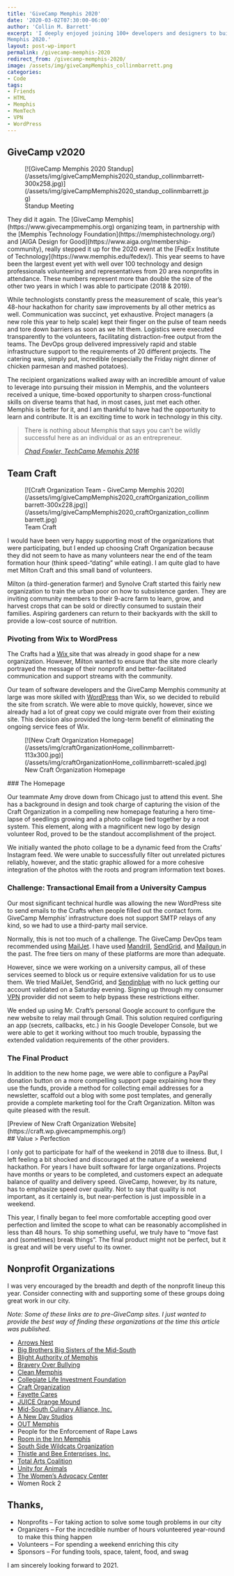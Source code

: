 ```yaml
---
title: 'GiveCamp Memphis 2020'
date: '2020-03-02T07:30:00-06:00'
author: 'Collin M. Barrett'
excerpt: 'I deeply enjoyed joining 100+ developers and designers to build websites for 20 Memphis nonprofits at GiveCamp
Memphis 2020.'
layout: post-wp-import
permalink: /givecamp-memphis-2020
redirect_from: /givecamp-memphis-2020/
image: /assets/img/giveCampMemphis_collinmbarrett.png
categories:
- Code
tags:
- Friends
- HTML
- Memphis
- MemTech
- VPN
- WordPress
---
```


## GiveCamp v2020

<div class="wp-block-image">
    <figure class="alignright size-medium">[![GiveCamp Memphis 2020
        Standup](/assets/img/giveCampMemphis2020_standup_collinmbarrett-300x258.jpg)](/assets/img/giveCampMemphis2020_standup_collinmbarrett.jpg)
        <figcaption>Standup Meeting</figcaption>
    </figure>
</div>They did it again. The [GiveCamp Memphis](https://www.givecampmemphis.org) organizing team, in partnership with
the [Memphis Technology Foundation](https://memphistechnology.org/) and [AIGA Design for
Good](https://www.aiga.org/membership-community), really stepped it up for the 2020 event at the [FedEx Institute of
Technology](https://www.memphis.edu/fedex/). This year seems to have been the largest event yet with well over 100
technology and design professionals volunteering and representatives from 20 area nonprofits in attendance. These
numbers represent more than double the size of the other two years in which I was able to participate (2018 &amp; 2019).

While technologists constantly press the measurement of scale, this year’s 48-hour hackathon for charity saw
improvements by all other metrics as well. Communication was succinct, yet exhaustive. Project managers (a new role this
year to help scale) kept their finger on the pulse of team needs and tore down barriers as soon as we hit them.
Logistics were executed transparently to the volunteers, facilitating distraction-free output from the teams. The DevOps
group delivered impressively rapid and stable infrastructure support to the requirements of 20 different projects. The
catering was, simply put, incredible (especially the Friday night dinner of chicken parmesan and mashed potatoes).

The recipient organizations walked away with an incredible amount of value to leverage into pursuing their mission in
Memphis, and the volunteers received a unique, time-boxed opportunity to sharpen cross-functional skills on diverse
teams that had, in most cases, just met each other. Memphis is better for it, and I am thankful to have had the
opportunity to learn and contribute. It is an exciting time to work in technology in this city.

> There is nothing about Memphis that says you can’t be wildly successful here as an individual or as an entrepreneur.
>
> <cite>[Chad Fowler, TechCamp Memphis 2016](/chad-fowler-memphis-technology/)</cite>

## Team Craft

<div class="wp-block-image">
    <figure class="alignright size-medium">[![Craft Organization Team - GiveCamp Memphis
        2020](/assets/img/giveCampMemphis2020_craftOrganization_collinmbarrett-300x228.jpg)](/assets/img/giveCampMemphis2020_craftOrganization_collinmbarrett.jpg)
        <figcaption>Team Craft</figcaption>
    </figure>
</div>I would have been very happy supporting most of the organizations that were participating, but I ended up choosing
Craft Organization because they did not seem to have as many volunteers near the end of the team formation hour (think
speed-“dating” while eating). I am quite glad to have met Milton Craft and this small band of volunteers.

Milton (a third-generation farmer) and Synolve Craft started this fairly new organization to train the urban poor on how
to subsistence garden. They are inviting community members to their 9-acre farm to learn, grow, and harvest crops that
can be sold or directly consumed to sustain their families. Aspiring gardeners can return to their backyards with the
skill to provide a low-cost source of nutrition.

### Pivoting from Wix to WordPress

The Crafts had a [Wix ](https://www.wix.com/)site that was already in good shape for a new organization. However, Milton
wanted to ensure that the site more clearly portrayed the message of their nonprofit and better-facilitated
communication and support streams with the community.

Our team of software developers and the GiveCamp Memphis community at large was more skilled with
[WordPress](/tag/wordpress/) than Wix, so we decided to rebuild the site from scratch. We were able to move quickly,
however, since we already had a lot of great copy we could migrate over from their existing site. This decision also
provided the long-term benefit of eliminating the ongoing service fees of Wix.

<div class="wp-block-image">
    <figure class="alignright size-medium">[![New Craft Organization
        Homepage](/assets/img/craftOrganizationHome_collinmbarrett-113x300.jpg)](/assets/img/craftOrganizationHome_collinmbarrett-scaled.jpg)
        <figcaption>New Craft Organization Homepage</figcaption>
    </figure>
</div>### The Homepage

Our teammate Amy drove down from Chicago just to attend this event. She has a background in design and took charge of
capturing the vision of the Craft Organization in a compelling new homepage featuring a hero time-lapse of seedlings
growing and a photo collage tied together by a root system. This element, along with a magnificent new logo by design
volunteer Rod, proved to be the standout accomplishment of the project.

We initially wanted the photo collage to be a dynamic feed from the Crafts’ Instagram feed. We were unable to
successfully filter out unrelated pictures reliably, however, and the static graphic allowed for a more cohesive
integration of the photos with the roots and program information text boxes.

### Challenge: Transactional Email from a University Campus

Our most significant technical hurdle was allowing the new WordPress site to send emails to the Crafts when people
filled out the contact form. GiveCamp Memphis’ infrastructure does not support SMTP relays of any kind, so we had to use
a third-party mail service.

Normally, this is not too much of a challenge. The GiveCamp DevOps team recommended using
[MailJet](https://www.mailjet.com/). I have used [Mandrill](https://mailchimp.com/features/transactional-email/),
[SendGrid](https://sendgrid.com/), and [Mailgun ](https://www.mailgun.com/)in the past. The free tiers on many of these
platforms are more than adequate.

However, since we were working on a university campus, all of these services seemed to block us or require extensive
validation for us to use them. We tried MailJet, SendGrid, and [Sendinblue](https://www.sendinblue.com/) with no luck
getting our account validated on a Saturday evening. Signing up through my consumer [VPN](/tag/vpn/) provider did not
seem to help bypass these restrictions either.

We ended up using Mr. Craft’s personal Google account to configure the new website to relay mail through Gmail. This
solution required configuring an app (secrets, callbacks, etc.) in his Google Developer Console, but we were able to get
it working without too much trouble, bypassing the extended validation requirements of the other providers.

### The Final Product

In addition to the new home page, we were able to configure a PayPal donation button on a more compelling support page
explaining how they use the funds, provide a method for collecting email addresses for a newsletter, scaffold out a blog
with some post templates, and generally provide a complete marketing tool for the Craft Organization. Milton was quite
pleased with the result.

<div class="wp-block-button aligncenter">[Preview of New Craft Organization
    Website](https://craft.wp.givecampmemphis.org/)</div>## Value &gt; Perfection

I only got to participate for half of the weekend in 2018 due to illness. But, I left feeling a bit shocked and
discouraged at the nature of a weekend hackathon. For years I have built software for large organizations. Projects have
months or years to be completed, and customers expect an adequate balance of quality and delivery speed. GiveCamp,
however, by its nature, has to emphasize speed over quality. Not to say that quality is not important, as it certainly
is, but near-perfection is just impossible in a weekend.

This year, I finally began to feel more comfortable accepting good over perfection and limited the scope to what can be
reasonably accomplished in less than 48 hours. To ship something useful, we truly have to “move fast and (sometimes)
break things”. The final product might not be perfect, but it is great and will be very useful to its owner.

## Nonprofit Organizations

I was very encouraged by the breadth and depth of the nonprofit lineup this year. Consider connecting with and
supporting some of these groups doing great work in our city.

*Note: Some of these links are to pre-GiveCamp sites. I just wanted to provide the best way of finding these
organizations at the time this article was published.*

- [Arrows Nest](https://www.smore.com/gvdyt-arrows-nest-memphis)
- [Big Brothers Big Sisters of the Mid-South](https://msmentor.org/)
- [Blight Authority of Memphis](http://www.blightauthoritymemphis.com/)
- [Bravery Over Bullying](https://www.facebook.com/BraveryoverBullying/)
- [Clean Memphis](https://www.cleanmemphis.org/)
- [Collegiate Life Investment Foundation](https://donttxtndrv.org/)
- [Craft Organization](https://www.craftorganization.org/)
- [Fayette Cares](https://www.fayettecares.org/)
- [JUICE Orange Mound](https://www.juiceorangemound.org/)
- [Mid-South Culinary Alliance, Inc.](https://www.facebook.com/midsouthculinaryalliance/)
- [A New Day Studios](https://anewdaystudios.com/)
- [OUT Memphis](https://www.outmemphis.org/)
- People for the Enforcement of Rape Laws
- [Room in the Inn Memphis](https://ritimemphis.org/)
- [South Side Wildcats Organization](https://southsidewildcats.com/)
- [Thistle and Bee Enterprises, Inc.](https://thistleandbee.org/)
- [Total Arts Coalition](http://totalspirit.org/)
- [Unity for Animals](https://unityforanimals.com/)
- [The Women’s Advocacy Center](https://www.womensadvocacycenter.org/)
- Women Rock 2

## Thanks,

- Nonprofits – For taking action to solve some tough problems in our city
- Organizers – For the incredible number of hours volunteered year-round to make this thing happen
- Volunteers – For spending a weekend enriching this city
- Sponsors – For funding tools, space, talent, food, and swag

I am sincerely looking forward to 2021.